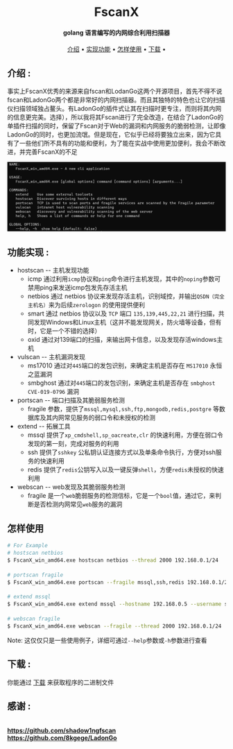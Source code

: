 
<h1 align="center">
  FscanX 
  <br>
</h1>

<h4 align="center">golang 语言编写的内网综合利用扫描器</h4>

<p align="center">
  <a href="#介绍">介绍</a> •
  <a href="#实现功能">实现功能</a></a> •
  <a href="#怎样使用">怎样使用</a> •
  <a href="#下载">下载</a> •
  
</p>

## 介绍 :

事实上FscanX优秀的来源来自fscan和LodanGo这两个开源项目，首先不得不说fscan和LadonGo两个都是非常好的内网扫描器。而且其独特的特色也让它的扫描仪扫描领域独占鳌头。有LadonGo的插件式让其在扫描时更专注，而则将其内网的信息更完美。选择），所以我将其Fscan进行了完全改造，在结合了LadonGo的单插件扫描的同时，保留了Fscan对于Web的漏洞和内网服务的脆弱检测，让即像LadonGo的同时，也更加流氓。但是现在，它似乎已经将要独立出来，因为它具有了一些他们所不具有的功能和便利，为了能在实战中使用更加便利，我会不断改进，并完善FscanX的不足

![img.png](img/img.png)

## 功能实现 :

* hostscan -- 主机发现功能
    - icmp 通过利用`icmp`协议和`ping`命令进行主机发现，其中的`noping`参数可禁用ping来发送icmp包发先存活主机
    - netbios 通过 netbios 协议来发现存活主机，识别域控，并输出`QSDN（完全主机名）`来为后续`zerologon` 的使用提供便利
    - smart 通过 netbios 协议以及 `TCP` 端口 `135,139,445,22,21` 进行扫描，共同发现Windows和Linux主机（这并不能发现网关，防火墙等设备，但有时，它是一个不错的选择）
    - oxid 通过对139端口的扫描，来输出网卡信息，以及发现存活windows主机
* vulscan -- 主机漏洞发现
    - ms17010 通过对`445`端口的发包识别，来确定主机是否存在 `MS17010` 永恒之蓝漏洞
    - smbghost 通过对`445`端口的发包识别，来确定主机是否存在 `smbghost CVE-019-0796` 漏洞
* portscan -- 端口扫描及其脆弱服务检测
    - fragile 参数，提供了`mssql,mysql,ssh,ftp,mongodb,redis,postgre` 等数据库及其内网常见服务的弱口令和未授权的检测
* extend -- 拓展工具
    - mssql 提供了`xp_cmdshell,sp_oacreate,clr` 的快速利用，方便在弱口令发现的第一刻，完成对服务的利用
    - ssh 提供了`sshkey` 公私钥认证连接方式以及单条命令执行，方便对ssh服务的快速利用
    - redis 提供了`redis`公钥写入以及一键反弹`shell`，方便`redis`未授权的快速利用
* webscan -- web发现及其脆弱服务检测
   - fragile 是一个`web`脆弱服务的检测信标，它是一个`bool`值，通过它，来判断是否检测内网常见`web`服务的漏洞

## 怎样使用

```bash
# For Example 
# hostscan netbios 
$ FscanX_win_amd64.exe hostscan netbios --thread 2000 192.168.0.1/24

# portscan fragile
$ FscanX_win_amd64.exe portscan --fragile mssql,ssh,redis 192.168.0.1/24

# extend mssql
$ FscanX_win_amd64.exe extend mssql --hostname 192.168.0.5 --username sa --password admin@123 --cmd whoami 

# webscan fragile
$ FscanX_win_amd64.exe webscan --fragile --thread 2000 192.168.0.1/24
```

Note: 这仅仅只是一些使用例子，详细可通过`--help`参数或`-h`参数进行查看
## 下载 :
你能通过 [下载](https://github.com/sairson/FscanX/releases/tag/2.0) 来获取程序的二进制文件
## 感谢 :
<br> <b>https://github.com/shadow1ngfscan</b>
<br> <b>https://github.com/8kgege/LadonGo</b>
